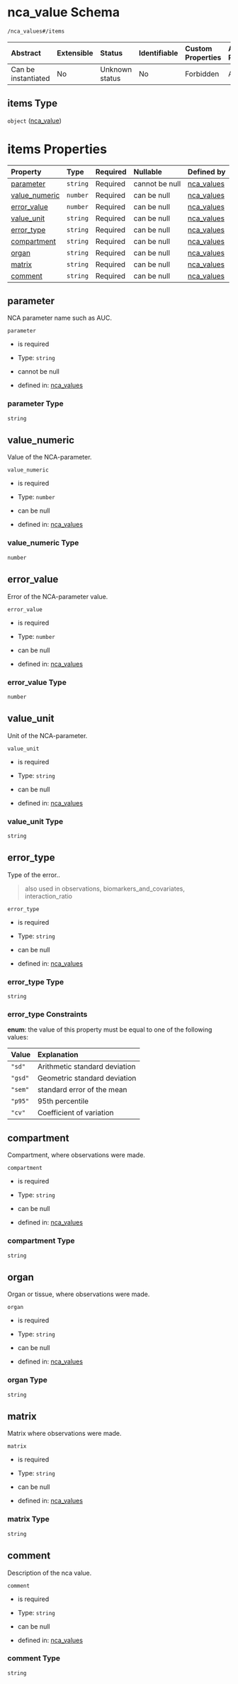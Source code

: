 # nca\_value Schema

```txt
/nca_values#/items
```



| Abstract            | Extensible | Status         | Identifiable | Custom Properties | Additional Properties | Access Restrictions | Defined In                                                                           |
| :------------------ | :--------- | :------------- | :----------- | :---------------- | :-------------------- | :------------------ | :----------------------------------------------------------------------------------- |
| Can be instantiated | No         | Unknown status | No           | Forbidden         | Allowed               | none                | [nca\_values.schema.json\*](../../out/nca_values.schema.json "open original schema") |

## items Type

`object` ([nca\_value](nca_values-nca_value.md))

# items Properties

| Property                         | Type     | Required | Nullable       | Defined by                                                                                                    |
| :------------------------------- | :------- | :------- | :------------- | :------------------------------------------------------------------------------------------------------------ |
| [parameter](#parameter)          | `string` | Required | cannot be null | [nca\_values](nca_values-nca_value-properties-parameter.md "/nca_values#/items/properties/parameter")         |
| [value\_numeric](#value_numeric) | `number` | Required | can be null    | [nca\_values](nca_values-nca_value-properties-value_numeric.md "/nca_values#/items/properties/value_numeric") |
| [error\_value](#error_value)     | `number` | Required | can be null    | [nca\_values](nca_values-nca_value-properties-error_value.md "/nca_values#/items/properties/error_value")     |
| [value\_unit](#value_unit)       | `string` | Required | can be null    | [nca\_values](nca_values-nca_value-properties-value_unit.md "/nca_values#/items/properties/value_unit")       |
| [error\_type](#error_type)       | `string` | Required | can be null    | [nca\_values](nca_values-nca_value-properties-error_type.md "/nca_values#/items/properties/error_type")       |
| [compartment](#compartment)      | `string` | Required | can be null    | [nca\_values](nca_values-nca_value-properties-compartment.md "/nca_values#/items/properties/compartment")     |
| [organ](#organ)                  | `string` | Required | can be null    | [nca\_values](nca_values-nca_value-properties-organ.md "/nca_values#/items/properties/organ")                 |
| [matrix](#matrix)                | `string` | Required | can be null    | [nca\_values](nca_values-nca_value-properties-matrix.md "/nca_values#/items/properties/matrix")               |
| [comment](#comment)              | `string` | Required | can be null    | [nca\_values](nca_values-nca_value-properties-comment.md "/nca_values#/items/properties/comment")             |

## parameter

NCA parameter name such as AUC.

`parameter`

*   is required

*   Type: `string`

*   cannot be null

*   defined in: [nca\_values](nca_values-nca_value-properties-parameter.md "/nca_values#/items/properties/parameter")

### parameter Type

`string`

## value\_numeric

Value of the NCA-parameter.

`value_numeric`

*   is required

*   Type: `number`

*   can be null

*   defined in: [nca\_values](nca_values-nca_value-properties-value_numeric.md "/nca_values#/items/properties/value_numeric")

### value\_numeric Type

`number`

## error\_value

Error of the NCA-parameter value.

`error_value`

*   is required

*   Type: `number`

*   can be null

*   defined in: [nca\_values](nca_values-nca_value-properties-error_value.md "/nca_values#/items/properties/error_value")

### error\_value Type

`number`

## value\_unit

Unit of the NCA-parameter.

`value_unit`

*   is required

*   Type: `string`

*   can be null

*   defined in: [nca\_values](nca_values-nca_value-properties-value_unit.md "/nca_values#/items/properties/value_unit")

### value\_unit Type

`string`

## error\_type

Type of the error..

> also used in observations, biomarkers\_and\_covariates, interaction\_ratio

`error_type`

*   is required

*   Type: `string`

*   can be null

*   defined in: [nca\_values](nca_values-nca_value-properties-error_type.md "/nca_values#/items/properties/error_type")

### error\_type Type

`string`

### error\_type Constraints

**enum**: the value of this property must be equal to one of the following values:

| Value   | Explanation                   |
| :------ | :---------------------------- |
| `"sd"`  | Arithmetic standard deviation |
| `"gsd"` | Geometric standard deviation  |
| `"sem"` | standard error of the mean    |
| `"p95"` | 95th percentile               |
| `"cv"`  | Coefficient of variation      |

## compartment

Compartment, where observations were made.

`compartment`

*   is required

*   Type: `string`

*   can be null

*   defined in: [nca\_values](nca_values-nca_value-properties-compartment.md "/nca_values#/items/properties/compartment")

### compartment Type

`string`

## organ

Organ or tissue, where observations were made.

`organ`

*   is required

*   Type: `string`

*   can be null

*   defined in: [nca\_values](nca_values-nca_value-properties-organ.md "/nca_values#/items/properties/organ")

### organ Type

`string`

## matrix

Matrix where observations were made.

`matrix`

*   is required

*   Type: `string`

*   can be null

*   defined in: [nca\_values](nca_values-nca_value-properties-matrix.md "/nca_values#/items/properties/matrix")

### matrix Type

`string`

## comment

Description of the nca value.

`comment`

*   is required

*   Type: `string`

*   can be null

*   defined in: [nca\_values](nca_values-nca_value-properties-comment.md "/nca_values#/items/properties/comment")

### comment Type

`string`
